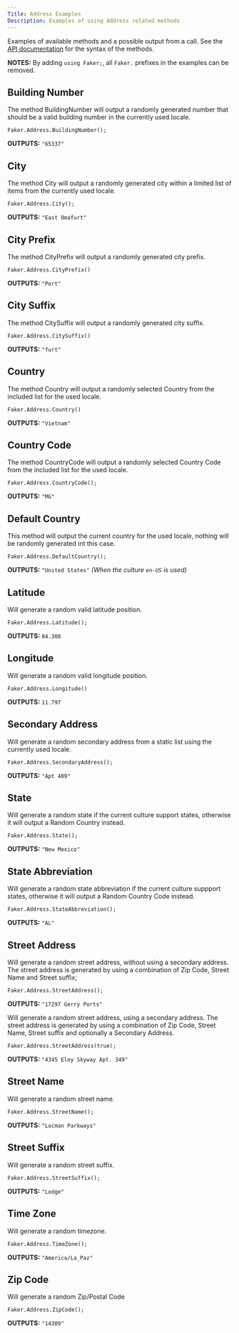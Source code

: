 ```yaml
---
Title: Address Examples
Description: Examples of using Address related methods
---
```


Examples of available methods and a possible output from a call.
See the [API documentation](../../api/Faker/Address) for the syntax of the methods.

**NOTES:**
By adding `using Faker;`, all `Faker.` prefixes in the examples can be removed.

## Building Number
The method BuildingNumber will output a randomly generated
number that should be a valid building number in the currently used locale.
```
Faker.Address.BuildingNumber();
```
**OUTPUTS:** `"65337"`

## City
The method City will output a randomly generated
city within a limited list of items from the currently used locale.
```
Faker.Address.City();
```
**OUTPUTS:** `"East Omafurt"`

## City Prefix
The method CityPrefix will output a randomly generated city prefix.
```
Faker.Address.CityPrefix()
```
**OUTPUTS:** `"Port"`

## City Suffix
The method CitySuffix will output a randomly generated city suffix.
```
Faker.Address.CitySuffix()
```
**OUTPUTS:** `"furt"`

## Country
The method Country will output a randomly selected Country from the included list
for the used locale.
```
Faker.Address.Country()
```
**OUTPUTS:** `"Vietnam"`

## Country Code
The method CountryCode will output a randomly selected Country Code from the included list
for the used locale.
```
Faker.Address.CountryCode();
```
**OUTPUTS:** `"MG"`

## Default Country
This method will output the current country for the used locale, nothing will be randomly generated
int this case.
```
Faker.Address.DefaultCountry();
```
**OUTPUTS:** `"United States"` *(When the culture `en-US` is used)*

## Latitude
Will generate a random valid latitude position.
```
Faker.Address.Latitude();
```
**OUTPUTS:** `84.308`

## Longitude
Will generate a random valid longitude position.
```
Faker.Address.Longitude()
```
**OUTPUTS:** `11.797`

## Secondary Address
Will generate a random secondary address from a static list using the currently used locale.
```
Faker.Address.SecondaryAddress();
```
**OUTPUTS:** `"Apt 409"`

## State
Will generate a random state if the current culture support states,
otherwise it will output a Random Country instead.
```
Faker.Address.State();
```
**OUTPUTS:** `"New Mexico"`

## State Abbreviation
Will generate a random state abbreviation if the current culture suppport states,
otherwise it will output a Random Country Code instead.
```
Faker.Address.StateAbbreviation();
```
**OUTPUTS:** `"AL"`

## Street Address
Will generate a random street address, without using a secondary address.
The street address is generated by using a combination of Zip Code, Street Name and Street suffix;
```
Faker.Address.StreetAddress();
```
**OUTPUTS:** `"17297 Gerry Ports"`

Will generate a random street address, using a secondary address.
The street address is generated by using a combination of Zip Code, Street Name, Street suffix and optionally
a Secondary Address.
```
Faker.Address.StreetAddress(true);
```
**OUTPUTS:** `"4345 Eloy Skyway Apt. 349"`

## Street Name
Will generate a random street name.
```
Faker.Address.StreetName();
```
**OUTPUTS:** `"Locman Parkways"`

## Street Suffix
Will generate a random street suffix.
```
Faker.Address.StreetSuffix();
```
**OUTPUTS:** `"Lodge"`

## Time Zone
Will generate a random timezone.
```
Faker.Address.TimeZone();
```
**OUTPUTS:** `"America/La_Paz"`

## Zip Code
Will generate a random Zip/Postal Code
```
Faker.Address.ZipCode();
```
**OUTPUTS:** `"14309"`
